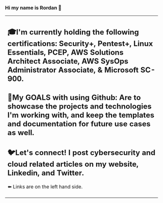### Hi my name is Rordan 👋

<table>
    <tr>
        <td valign="center">

  ##   🎓I'm currently holding the following certifications: Security+, Pentest+, Linux Essentials, PCEP, AWS Solutions Architect Associate, AWS SysOps Administrator Associate, & Microsoft SC-900.
  ##    🎯My GOALS with using Github: Are to showcase the projects and technologies I'm working with, and keep the templates and documentation for future use cases as well.
 ##     🐦Let's connect! I post cybersecurity and cloud related articles on my website, Linkedin, and Twitter.
  ⬅️ Links are on the left hand side.
   
             
             
